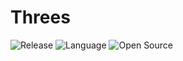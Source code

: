 # Threes

![Release](https://img.shields.io/badge/release-1.0-brightgreen)
![Language](https://img.shields.io/badge/Language-Python-blue)
![Open Source](https://badges.frapsoft.com/os/v2/open-source.svg?v=103)
